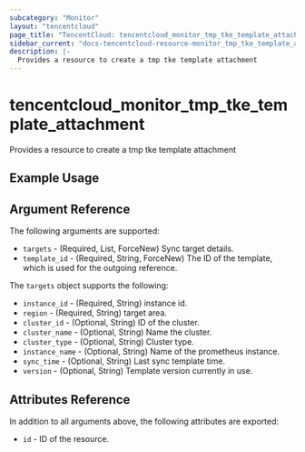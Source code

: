 ```yaml
---
subcategory: "Monitor"
layout: "tencentcloud"
page_title: "TencentCloud: tencentcloud_monitor_tmp_tke_template_attachment"
sidebar_current: "docs-tencentcloud-resource-monitor_tmp_tke_template_attachment"
description: |-
  Provides a resource to create a tmp tke template attachment
---
```


# tencentcloud_monitor_tmp_tke_template_attachment

Provides a resource to create a tmp tke template attachment

## Example Usage



## Argument Reference

The following arguments are supported:

* `targets` - (Required, List, ForceNew) Sync target details.
* `template_id` - (Required, String, ForceNew) The ID of the template, which is used for the outgoing reference.

The `targets` object supports the following:

* `instance_id` - (Required, String) instance id.
* `region` - (Required, String) target area.
* `cluster_id` - (Optional, String) ID of the cluster.
* `cluster_name` - (Optional, String) Name the cluster.
* `cluster_type` - (Optional, String) Cluster type.
* `instance_name` - (Optional, String) Name of the prometheus instance.
* `sync_time` - (Optional, String) Last sync template time.
* `version` - (Optional, String) Template version currently in use.

## Attributes Reference

In addition to all arguments above, the following attributes are exported:

* `id` - ID of the resource.



